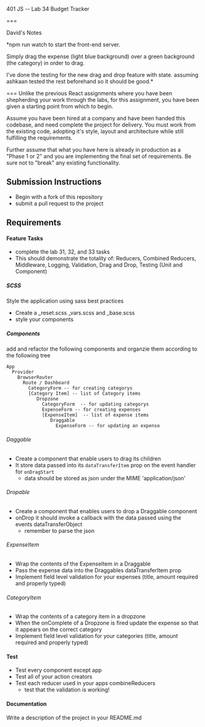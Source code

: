 401 JS --  Lab 34 Budget Tracker

===

David's Notes

*npm run watch to start the front-end server.

Simply drag the expense (light blue background) over a green background (the category) in order to drag. 

I've done the testing for the new drag and drop feature with state. assuming ashkaan tested the rest beforehand so it should be good.*

===
Unlike the previous React assignments where you have been shepherding your work through the labs, for this assignment, you have been given a starting point from which to begin.

Assume you have been hired at a company and have been handed this codebase, and need complete the project for delivery.  You must work from the existing code, adopting it's style, layout and architecture while still fulfilling the requirements.

Further assume that what you have here is already in production as a "Phase 1 or 2" and you are implementing the final set of requirements. Be sure not to "break" any existing functionality.

## Submission Instructions
  * Begin with a fork of this repository
  * submit a pull request to the project

## Requirements  
#### Feature Tasks 
* complete the lab 31, 32, and 33 tasks
* This should demonstrate the totality of: Reducers, Combined Reducers, Middleware, Logging, Validation, Drag and Drop, Testing (Unit and Component)

##### SCSS
Style the application using sass best practices  
 * Create a _reset.scss _vars.scss and _base.scss
 * style your components 

##### Components
add and refactor  the following components and organzie them according to the following tree
``` 
App
  Provider 
    BrowserRouter
      Route / Dashboard
        CategoryForm -- for creating categorys
        [Category Item] -- list of Category items
           Dropzone
             CategoryForm  -- for updating categorys
             ExpenseForm -- for creating expenses
             [ExpenseItem]  -- list of expense items
                Draggable 
                  ExpenseForm -- for updating an expense
```
###### Daggable
* Create a component that enable users to drag its children
* It store data passed into its `dataTransferItem` prop on the event handler for `onDragStart`
  * data should be stored as json under the MIME 'application/json'

###### Dropable 
* Create a component that enables users to drop a Draggable component
* onDrop it should invoke a callback with the data passed using the events dataTransferObject
  * remember to parse the json 


###### ExpenseItem
* Wrap the contents of the ExpenseItem in a Draggable 
* Pass the expense data into the Draggables dataTransferItem prop
* Implement field level validation for your expenses (title, amount required and properly typed)

###### CategoryItem
* Wrap the contents of a category item in a dropzone 
* When the onComplete of a Dropzone is fired update the expense so that it appears on the correct category
* Implement field level validation for your categories (title, amount required and properly typed)


#### Test
* Test every component except app
* Test all of your action creators
* Test each reducer used in your apps combineReducers
  * test that the validation is working!

####  Documentation  
Write a description of the project in your README.md
